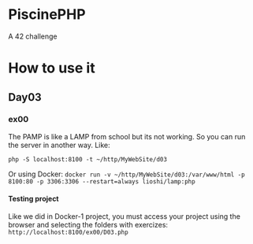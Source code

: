 # PiscinePHP
A 42 challenge

# How to use it

## Day03

### ex00

The PAMP is like a LAMP from school but its not working.
So you can run the server in another way. Like:

`php -S localhost:8100 -t ~/http/MyWebSite/d03`

Or using Docker:
`docker run -v ~/http/MyWebSite/d03:/var/www/html -p 8100:80 -p 3306:3306 --restart=always lioshi/lamp:php`

#### Testing project

Like we did in Docker-1 project, you must access your project using the browser and selecting the folders with exercizes:
`http://localhost:8100/ex00/D03.php`